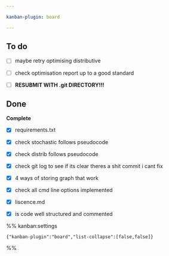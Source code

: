 ```yaml
---

kanban-plugin: board

---
```


## To do

- [ ] maybe retry optimising distributive
- [ ] check optimisation report up to a good standard
- [ ] **RESUBMIT WITH .git DIRECTORY!!!**


## Done

**Complete**
- [x] requirements.txt
- [x] check stochastic follows pseudocode
- [x] check distrib follows pseudocode
- [x] check git log to see if its clear
	theres a shit commit i cant fix
- [x] 4 ways of storing graph that work
- [x] check all cmd line options implemented
- [x] liscence.md
- [x] is code well structured and commented




%% kanban:settings
```
{"kanban-plugin":"board","list-collapse":[false,false]}
```
%%